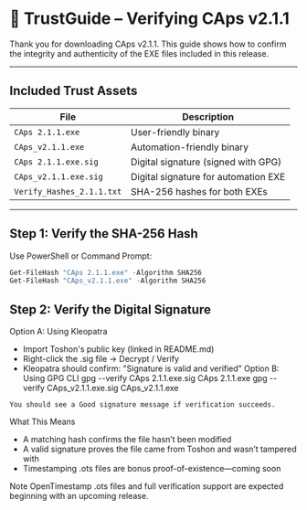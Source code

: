 # 🔐 TrustGuide – Verifying CAps v2.1.1

Thank you for downloading CAps v2.1.1. This guide shows how to confirm the integrity and authenticity of the EXE files included in this release.

---

## Included Trust Assets

| File                      | Description                                |
|---------------------------|---------------------------------------------|
| `CAps 2.1.1.exe`          | User-friendly binary                        |
| `CAps_v2.1.1.exe`         | Automation-friendly binary                  |
| `CAps 2.1.1.exe.sig`      | Digital signature (signed with GPG)         |
| `CAps_v2.1.1.exe.sig`     | Digital signature for automation EXE        |
| `Verify_Hashes_2.1.1.txt` | SHA-256 hashes for both EXEs                |

---

## Step 1: Verify the SHA-256 Hash

Use PowerShell or Command Prompt:

```powershell
Get-FileHash "CAps 2.1.1.exe" -Algorithm SHA256
Get-FileHash "CAps_v2.1.1.exe" -Algorithm SHA256
```

## Step 2: Verify the Digital Signature

Option A: Using Kleopatra
- Import Toshon's public key (linked in README.md)
- Right-click the .sig file → Decrypt / Verify
- Kleopatra should confirm: "Signature is valid and verified"
Option B: Using GPG CLI
gpg --verify CAps 2.1.1.exe.sig CAps 2.1.1.exe
gpg --verify CAps_v2.1.1.exe.sig CAps_v2.1.1.exe

```
You should see a Good signature message if verification succeeds.
```

What This Means
- A matching hash confirms the file hasn’t been modified
- A valid signature proves the file came from Toshon and wasn’t tampered with
- Timestamping .ots files are bonus proof-of-existence—coming soon

Note
OpenTimestamp .ots files and full verification support are expected beginning with an upcoming release.
